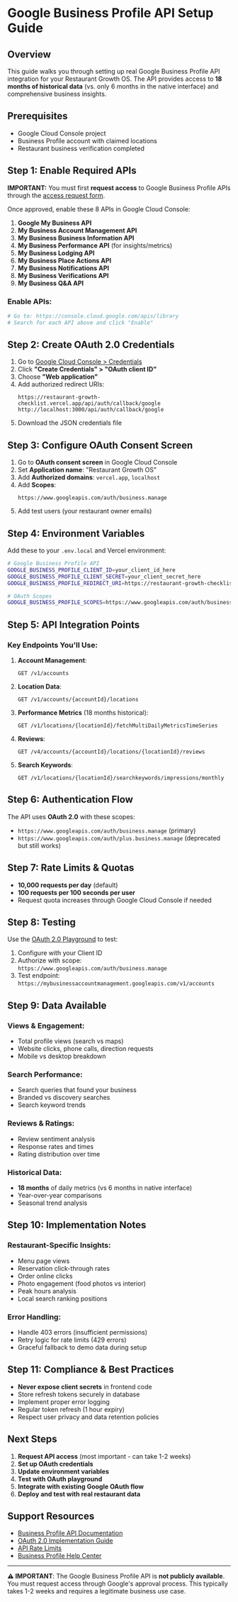 # Google Business Profile API Setup Guide

## Overview
This guide walks you through setting up real Google Business Profile API integration for your Restaurant Growth OS. The API provides access to **18 months of historical data** (vs. only 6 months in the native interface) and comprehensive business insights.

## Prerequisites
- Google Cloud Console project
- Business Profile account with claimed locations
- Restaurant business verification completed

## Step 1: Enable Required APIs

**IMPORTANT:** You must first **request access** to Google Business Profile APIs through the [access request form](https://developers.google.com/my-business/content/prereqs#request-api-access).

Once approved, enable these 8 APIs in Google Cloud Console:

1. **Google My Business API**
2. **My Business Account Management API** 
3. **My Business Business Information API**
4. **My Business Performance API** (for insights/metrics)
5. **My Business Lodging API**
6. **My Business Place Actions API**
7. **My Business Notifications API**
8. **My Business Verifications API**
9. **My Business Q&A API**

### Enable APIs:
```bash
# Go to: https://console.cloud.google.com/apis/library
# Search for each API above and click "Enable"
```

## Step 2: Create OAuth 2.0 Credentials

1. Go to [Google Cloud Console > Credentials](https://console.cloud.google.com/apis/credentials)
2. Click **"Create Credentials" > "OAuth client ID"**
3. Choose **"Web application"**
4. Add authorized redirect URIs:
   ```
   https://restaurant-growth-checklist.vercel.app/api/auth/callback/google
   http://localhost:3000/api/auth/callback/google
   ```
5. Download the JSON credentials file

## Step 3: Configure OAuth Consent Screen

1. Go to **OAuth consent screen** in Google Cloud Console
2. Set **Application name**: "Restaurant Growth OS"
3. Add **Authorized domains**: `vercel.app`, `localhost`
4. Add **Scopes**:
   ```
   https://www.googleapis.com/auth/business.manage
   ```
5. Add test users (your restaurant owner emails)

## Step 4: Environment Variables

Add these to your `.env.local` and Vercel environment:

```bash
# Google Business Profile API
GOOGLE_BUSINESS_PROFILE_CLIENT_ID=your_client_id_here
GOOGLE_BUSINESS_PROFILE_CLIENT_SECRET=your_client_secret_here
GOOGLE_BUSINESS_PROFILE_REDIRECT_URI=https://restaurant-growth-checklist.vercel.app/api/auth/callback/google

# OAuth Scopes
GOOGLE_BUSINESS_PROFILE_SCOPES=https://www.googleapis.com/auth/business.manage
```

## Step 5: API Integration Points

### Key Endpoints You'll Use:

1. **Account Management**:
   ```
   GET /v1/accounts
   ```

2. **Location Data**:
   ```
   GET /v1/accounts/{accountId}/locations
   ```

3. **Performance Metrics** (18 months historical):
   ```
   GET /v1/locations/{locationId}/fetchMultiDailyMetricsTimeSeries
   ```

4. **Reviews**:
   ```
   GET /v4/accounts/{accountId}/locations/{locationId}/reviews
   ```

5. **Search Keywords**:
   ```
   GET /v1/locations/{locationId}/searchkeywords/impressions/monthly
   ```

## Step 6: Authentication Flow

The API uses **OAuth 2.0** with these scopes:
- `https://www.googleapis.com/auth/business.manage` (primary)
- `https://www.googleapis.com/auth/plus.business.manage` (deprecated but still works)

## Step 7: Rate Limits & Quotas

- **10,000 requests per day** (default)
- **100 requests per 100 seconds per user**
- Request quota increases through Google Cloud Console if needed

## Step 8: Testing

Use the [OAuth 2.0 Playground](https://developers.google.com/oauthplayground/) to test:

1. Configure with your Client ID
2. Authorize with scope: `https://www.googleapis.com/auth/business.manage`
3. Test endpoint: `https://mybusinessaccountmanagement.googleapis.com/v1/accounts`

## Step 9: Data Available

### Views & Engagement:
- Total profile views (search vs maps)
- Website clicks, phone calls, direction requests
- Mobile vs desktop breakdown

### Search Performance:
- Search queries that found your business
- Branded vs discovery searches
- Search keyword trends

### Reviews & Ratings:
- Review sentiment analysis
- Response rates and times
- Rating distribution over time

### Historical Data:
- **18 months** of daily metrics (vs 6 months in native interface)
- Year-over-year comparisons
- Seasonal trend analysis

## Step 10: Implementation Notes

### Restaurant-Specific Insights:
- Menu page views
- Reservation click-through rates
- Order online clicks
- Photo engagement (food photos vs interior)
- Peak hours analysis
- Local search ranking positions

### Error Handling:
- Handle 403 errors (insufficient permissions)
- Retry logic for rate limits (429 errors)
- Graceful fallback to demo data during setup

## Step 11: Compliance & Best Practices

- **Never expose client secrets** in frontend code
- Store refresh tokens securely in database
- Implement proper error logging
- Regular token refresh (1 hour expiry)
- Respect user privacy and data retention policies

## Next Steps

1. **Request API access** (most important - can take 1-2 weeks)
2. **Set up OAuth credentials**
3. **Update environment variables**
4. **Test with OAuth playground**
5. **Integrate with existing Google OAuth flow**
6. **Deploy and test with real restaurant data**

## Support Resources

- [Business Profile API Documentation](https://developers.google.com/my-business)
- [OAuth 2.0 Implementation Guide](https://developers.google.com/my-business/content/implement-oauth)
- [API Rate Limits](https://developers.google.com/my-business/content/usage-limits)
- [Business Profile Help Center](https://support.google.com/business/)

---

**⚠️ IMPORTANT**: The Google Business Profile API is **not publicly available**. You must request access through Google's approval process. This typically takes 1-2 weeks and requires a legitimate business use case. 